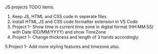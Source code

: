 JS projects TODO items.

1. Keep JS, HTML and CSS code in seperate files
2. Install HTML,JS and CSS code formatter extension in VS Code
3. Project 1- Show time in current time zone in digital format (HH:MM:SS) with Date (DD/MM/YYYY) and show TimeZone
4. Project 1- Change thickness and length of 3 hands accordingly.

5.Project 1- Add more styling features and timezone also.
